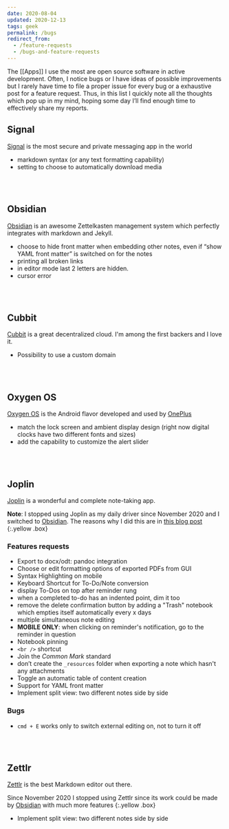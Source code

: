```yaml
---
date: 2020-08-04
updated: 2020-12-13
tags: geek
permalink: /bugs
redirect_from:
  - /feature-requests
  - /bugs-and-feature-requests
---
```

The [[Apps]] I use the most are open source software in active development. Often, I notice bugs or I have ideas of possible improvements but I rarely have time to file a proper issue for every bug or a exhaustive post for a feature request. Thus, in this list I quickly note all the thoughts which pop up in my mind, hoping some day I’ll find enough time to effectively share my reports.

## Signal

[Signal](https://signal.org) is the most secure and private messaging app in the world

- markdown syntax (or any text formatting capability)
- setting to choose to automatically download media

<br>
<br>

## Obsidian

[Obsidian](https://obsidian.md) is an awesome Zettelkasten management system which perfectly integrates with markdown and Jekyll.

- choose to hide front matter when embedding other notes, even if “show YAML front matter” is switched on for the notes
- printing all broken links
- in editor mode last 2 letters are hidden.
- cursor error

<br>
<br>

## Cubbit

[Cubbit](https://cubbit.io) is a great decentralized cloud. I'm among the first backers and I love it.

- Possibility to use a custom domain

<br>
<br>

## Oxygen OS

[Oxygen OS](https://www.oneplus.com/it/oxygenos) is the Android flavor developed and used by [OnePlus](https://oneplus.com)

- match the lock screen and ambient display design (right now digital clocks have two different fonts and sizes)
- add the capability to customize the alert slider

<br>
<br>

## Joplin

[Joplin](http://joplinapp.org) is a wonderful and complete note-taking app.

**Note**: I stopped using Joplin as my daily driver since November 2020 and I switched to [Obsidian](Bugs%20and%20Feature%20Requests.md#obsidian). The reasons why I did this are in [this blog post](/switch-to-zettelkasten)
{:.yellow .box}

### Features requests

- Export to docx/odt: pandoc integration
- Choose or edit formatting options of exported PDFs from GUI
- Syntax Highlighting on mobile
- Keyboard Shortcut for To-Do/Note conversion
- display To-Dos on top after reminder rung
- when a completed to-do has an indented point, dim it too
- remove the delete confirmation button by adding a "Trash" notebook which empties itself automatically every x days
- multiple simultaneous note editing
- **MOBILE ONLY**: when clicking on reminder's notification, go to the reminder in question
- Notebook pinning
- `<br />` shortcut
- Join the *Common Mark* standard
- don’t create the `_resources` folder when exporting a note which hasn't any attachments
- Toggle an automatic table of content creation
- Support for YAML front matter
- Implement split view: two different notes side by side

### Bugs

- `cmd + E` works only to switch external editing on, not to turn it off

<br>
<br>

## Zettlr

[Zettlr](https://www.zettlr.com) is the best Markdown editor out there.

Since November 2020 I stopped using Zettlr since its work could be made by [Obsidian](Bugs%20and%20Feature%20Requests.md#obsidian) with much more features
{:.yellow .box}

- Implement split view: two different notes side by side